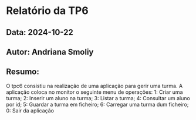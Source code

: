 # Relatório da TP6
## Data: 2024-10-22
## Autor: Andriana Smoliy
## Resumo: 
O tpc6 consistiu na realização de uma aplicação para gerir uma turma. A aplicação coloca no monitor o seguinte menu de operações:
 1: Criar uma turma;
 2: Inserir um aluno na turma;
 3: Listar a turma;
 4: Consultar um aluno por id;
 5: Guardar a turma em ficheiro;
 6: Carregar uma turma dum ficheiro;
 0: Sair da aplicação
